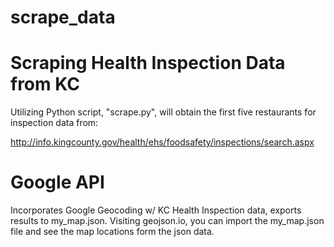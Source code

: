 # scrape_data

<h1>Scraping Health Inspection Data from KC</h1>

<p>
Utilizing Python script, "scrape.py", will obtain the first five restaurants for inspection data from:

http://info.kingcounty.gov/health/ehs/foodsafety/inspections/search.aspx

</p>

<h1>Google API</h1>

<p>
Incorporates Google Geocoding w/ KC Health Inspection data, exports results to my_map.json. Visiting geojson.io, you can import the my_map.json file and see the map locations form the json data. 
</p>
